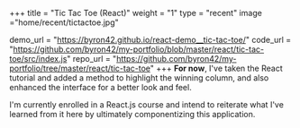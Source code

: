 +++
title = "Tic Tac Toe (React)"
weight = "1"
type = "recent"
image ="home/recent/tictactoe.jpg"

demo_url = "https://byron42.github.io/react-demo__tic-tac-toe/"
code_url = "https://github.com/byron42/my-portfolio/blob/master/react/tic-tac-toe/src/index.js"
repo_url = "https://github.com/byron42/my-portfolio/tree/master/react/tic-tac-toe"
+++
**For now**, I've taken the React tutorial and added a method to highlight the winning column, and also enhanced the interface for a better look and feel.

I'm currently enrolled in a React.js course and intend to reiterate what I've learned from it here by ultimately componentizing this application.